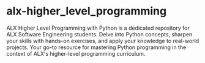 # alx-higher_level_programming
ALX Higher Level Programming with Python is a dedicated repository for ALX Software Engineering students. Delve into Python concepts, sharpen your skills with hands-on exercises, and apply your knowledge to real-world projects. Your go-to resource for mastering Python programming in the context of ALX's higher-level programming curriculum.

